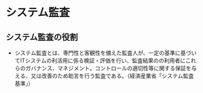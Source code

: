 # システム監査
## システム監査の役割
- システム監査とは、専門性と客観性を備えた監査人が、一定の基準に基づいてITシステムの利活用に係る検証・評価を行い、監査結果のの利用者にこれらのガバナンス、マネジメント。コントロールの適切性等に関する保証を与える、又は改善のため助言を行う監査である。（経済産業省「システム監査基準」）
